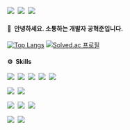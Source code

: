 <a href="https://www.notion.so/hyeokjoon/Hyeokjoon-Kong-18ffc21d2fa24765aef62b9aae730e55"><img src="https://img.shields.io/badge/Hyeokjoon-000000?style=flat-square&logo=Notion&logoColor=white&link=https://www.notion.so/hyeokjoon/-18ffc21d2fa24765aef62b9aae730e55"/></a>&nbsp;
<a href="https://www.instagram.com/_hkjoon/"><img src="https://img.shields.io/badge/__hkjoon-E4405F?style=flat-square&logo=Instagram&logoColor=white&link=https://www.instagram.com/_hkjoon/"/></a>&nbsp;
<a href="mailto:orijoon98@gmail.com"><img src="https://img.shields.io/badge/orijoon98@gmail.com-d14836?style=flat-square&logo=Gmail&logoColor=white&link=mailto:orijoon98@gmail.com"/></a>

#### 👋 &nbsp;안녕하세요. 소통하는 개발자 공혁준입니다. 

[![Top Langs](https://github-readme-stats.vercel.app/api/top-langs/?username=orijoon98&layout=compact)](https://github.com/anuraghazra/github-readme-stats)
[![Solved.ac
프로필](http://mazassumnida.wtf/api/generate_badge?boj=orijoon98)](https://solved.ac/orijoon98)

#### ⚙️ &nbsp;Skills

<img src="https://img.shields.io/badge/Java-007396?style=flat-square&logo=Java&logoColor=white">&nbsp;
<img src="https://img.shields.io/badge/Javascript-ffb13b?style=flat-square&logo=javascript&logoColor=white"/>&nbsp;
<img src="https://img.shields.io/badge/C++-00599C?style=flat-square&logo=C%2B%2B&logoColor=white">&nbsp;
<img src="https://img.shields.io/badge/HTML5-E34F26?style=flat-square&logo=HTML5&logoColor=white">&nbsp;
<img src="https://img.shields.io/badge/CSS3-1572B6?style=flat-square&logo=CSS3&logoColor=white">&nbsp;

<img src="https://img.shields.io/badge/Spring-6DB33F?style=flat-sqaure&logo=Spring&logoColor=white">&nbsp;
<img src="https://img.shields.io/badge/Node.js-339933?style=flat-sqaure&logo=Node.js&logoColor=white">&nbsp;

<img src="https://img.shields.io/badge/MySQL-4479A1?style=flat-sqaure&logo=MySQL&logoColor=white">&nbsp;
<img src="https://img.shields.io/badge/MongoDB-47A248?style=flat-sqaure&logo=MongoDB&logoColor=white">&nbsp;
<img src="https://img.shields.io/badge/Redis-DC382D?style=flat-sqaure&logo=Redis&logoColor=white">&nbsp;

<img src="https://img.shields.io/badge/Git-F05032?style=flat-sqaure&logo=Git&logoColor=white">&nbsp;
<img src="https://img.shields.io/badge/Docker-2496ED?style=flat-sqaure&logo=Docker&logoColor=white">&nbsp;
